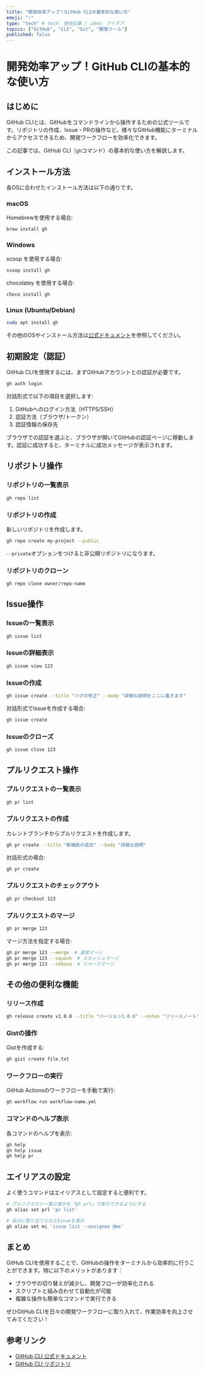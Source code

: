 ```yaml
---
title: "開発効率アップ！GitHub CLIの基本的な使い方"
emoji: "⚡"
type: "tech" # tech: 技術記事 / idea: アイデア
topics: ["GitHub", "CLI", "Git", "開発ツール"]
published: false
---
```


# 開発効率アップ！GitHub CLIの基本的な使い方

## はじめに

GitHub CLIとは、GitHubをコマンドラインから操作するための公式ツールです。リポジトリの作成、Issue・PRの操作など、様々なGitHub機能にターミナルからアクセスできるため、開発ワークフローを効率化できます。

この記事では、GitHub CLI（`gh`コマンド）の基本的な使い方を解説します。

## インストール方法

各OSに合わせたインストール方法は以下の通りです。

### macOS

Homebrewを使用する場合:

```bash
brew install gh
```

### Windows

scoop を使用する場合:

```bash
scoop install gh
```

chocolatey を使用する場合:

```bash
choco install gh
```

### Linux (Ubuntu/Debian)

```bash
sudo apt install gh
```

その他のOSやインストール方法は[公式ドキュメント](https://github.com/cli/cli#installation)を参照してください。

## 初期設定（認証）

GitHub CLIを使用するには、まずGitHubアカウントとの認証が必要です。

```bash
gh auth login
```

対話形式で以下の項目を選択します:

1. GitHubへのログイン方法（HTTPS/SSH）
2. 認証方法（ブラウザ/トークン）
3. 認証情報の保存先

ブラウザでの認証を選ぶと、ブラウザが開いてGitHubの認証ページに移動します。認証に成功すると、ターミナルに成功メッセージが表示されます。

## リポジトリ操作

### リポジトリの一覧表示

```bash
gh repo list
```

### リポジトリの作成

新しいリポジトリを作成します。

```bash
gh repo create my-project --public
```

`--private`オプションをつけると非公開リポジトリになります。

### リポジトリのクローン

```bash
gh repo clone owner/repo-name
```

## Issue操作

### Issueの一覧表示

```bash
gh issue list
```

### Issueの詳細表示

```bash
gh issue view 123
```

### Issueの作成

```bash
gh issue create --title "バグの修正" --body "詳細な説明をここに書きます"
```

対話形式でIssueを作成する場合:

```bash
gh issue create
```

### Issueのクローズ

```bash
gh issue close 123
```

## プルリクエスト操作

### プルリクエストの一覧表示

```bash
gh pr list
```

### プルリクエストの作成

カレントブランチからプルリクエストを作成します。

```bash
gh pr create --title "新機能の追加" --body "詳細な説明"
```

対話形式の場合:

```bash
gh pr create
```

### プルリクエストのチェックアウト

```bash
gh pr checkout 123
```

### プルリクエストのマージ

```bash
gh pr merge 123
```

マージ方法を指定する場合:

```bash
gh pr merge 123 --merge  # 通常マージ
gh pr merge 123 --squash  # スカッシュマージ
gh pr merge 123 --rebase  # リベースマージ
```

## その他の便利な機能

### リリース作成

```bash
gh release create v1.0.0 --title "バージョン1.0.0" --notes "リリースノート"
```

### Gistの操作

Gistを作成する:

```bash
gh gist create file.txt
```

### ワークフローの実行

GitHub Actionsのワークフローを手動で実行:

```bash
gh workflow run workflow-name.yml
```

### コマンドのヘルプ表示

各コマンドのヘルプを表示:

```bash
gh help
gh help issue
gh help pr
```

## エイリアスの設定

よく使うコマンドはエイリアスとして設定すると便利です。

```bash
# プルリクエスト一覧の表示を「gh prl」で実行できるようにする
gh alias set prl 'pr list'

# 自分に割り当てられたIssueを表示
gh alias set mi 'issue list --assignee @me'
```

## まとめ

GitHub CLIを使用することで、GitHubの操作をターミナルから効率的に行うことができます。特に以下のメリットがあります：

- ブラウザの切り替えが減少し、開発フローが効率化される
- スクリプトと組み合わせて自動化が可能
- 複雑な操作も簡単なコマンドで実行できる

ぜひGitHub CLIを日々の開発ワークフローに取り入れて、作業効率を向上させてみてください！

## 参考リンク

- [GitHub CLI 公式ドキュメント](https://cli.github.com/manual/)
- [GitHub CLI リポジトリ](https://github.com/cli/cli)